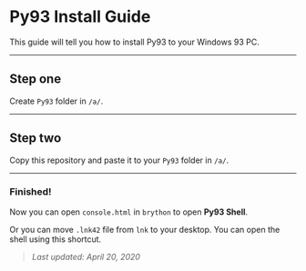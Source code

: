 # Py93 Install Guide

This guide will tell you how to install Py93 to your Windows 93 PC.

---

## Step one
Create `Py93` folder in `/a/`.

---

## Step two
Copy this repository and paste it to your `Py93` folder in `/a/`.

---

### **Finished!**

Now you can open `console.html` in `brython` to open **Py93 Shell**.

Or you can move `.lnk42` file from `lnk` to your desktop. You can open the shell using this shortcut.

> *Last updated: April 20, 2020*